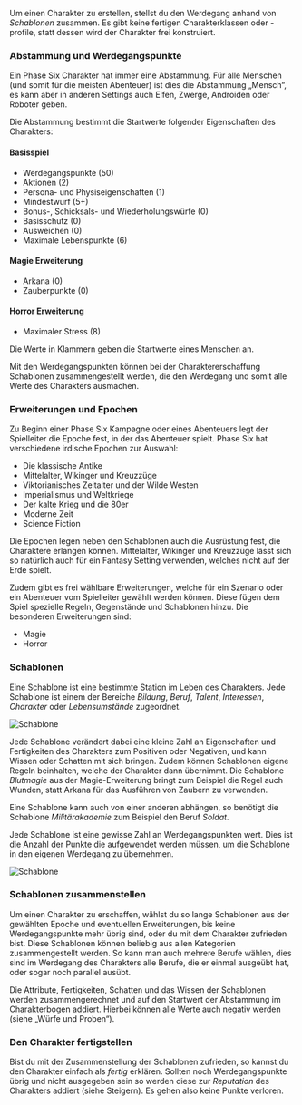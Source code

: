 Um einen Charakter zu erstellen, stellst du den Werdegang anhand von *Schablonen* zusammen. Es gibt keine fertigen Charakterklassen oder -profile, statt dessen wird der Charakter frei konstruiert.

### Abstammung und Werdegangspunkte

Ein Phase Six Charakter hat immer eine Abstammung. Für alle Menschen (und somit für die meisten Abenteuer) ist dies die Abstammung „Mensch“, es kann aber in anderen Settings auch Elfen, Zwerge, Androiden oder Roboter geben. 

Die Abstammung bestimmt die Startwerte folgender Eigenschaften des Charakters:

#### Basisspiel

* Werdegangspunkte (50)
* Aktionen (2)
* Persona- und Physiseigenschaften (1)
* Mindestwurf (5+)
* Bonus-, Schicksals- und Wiederholungswürfe (0)
* Basisschutz (0)
* Ausweichen (0)
* Maximale Lebenspunkte (6)

#### Magie Erweiterung

* Arkana (0)
* Zauberpunkte (0)

#### Horror Erweiterung

* Maximaler Stress (8)

Die Werte in Klammern geben die Startwerte eines Menschen an.

Mit den Werdegangspunkten können bei der Charaktererschaffung Schablonen zusammengestellt werden, die den Werdegang und somit alle Werte des Charakters ausmachen.

### Erweiterungen und Epochen

Zu Beginn einer Phase Six Kampagne oder eines Abenteuers legt der Spielleiter die Epoche fest, in der das Abenteuer spielt. Phase Six hat verschiedene irdische Epochen zur Auswahl:

* Die klassische Antike
* Mittelalter, Wikinger und Kreuzzüge
* Viktorianisches Zeitalter und der Wilde Westen
* Imperialismus und Weltkriege
* Der kalte Krieg und die 80er
* Moderne Zeit
* Science Fiction

Die Epochen legen neben den Schablonen auch die Ausrüstung fest, die Charaktere erlangen können. Mittelalter, Wikinger und Kreuzzüge lässt sich so natürlich auch für ein Fantasy Setting verwenden, welches nicht auf der Erde spielt.

Zudem gibt es frei wählbare Erweiterungen, welche für ein Szenario oder ein Abenteuer vom Spielleiter gewählt werden können. Diese fügen dem Spiel spezielle Regeln, Gegenstände und Schablonen hinzu. Die besonderen Erweiterungen sind:

* Magie
* Horror

### Schablonen

Eine Schablone ist eine bestimmte Station im Leben des Charakters. Jede Schablone ist einem der Bereiche *Bildung*, *Beruf*, *Talent*, *Interessen*, *Charakter* oder *Lebensumstände* zugeordnet. 

![Schablone](img/template.png "Schablone")

Jede Schablone verändert dabei eine kleine Zahl an Eigenschaften und Fertigkeiten des Charakters zum Positiven oder Negativen, und kann Wissen oder Schatten mit sich bringen. Zudem können Schablonen eigene Regeln beinhalten, welche der Charakter dann übernimmt. Die 
Schablone *Blutmagie* aus der Magie-Erweiterung bringt zum Beispiel die Regel auch Wunden, statt Arkana für das Ausführen von Zaubern zu verwenden. 

Eine Schablone kann auch von einer anderen abhängen, so benötigt die Schablone *Militärakademie* zum Beispiel den Beruf *Soldat*.

Jede Schablone ist eine gewisse Zahl an Werdegangspunkten wert. Dies ist die Anzahl der Punkte die aufgewendet werden müssen, um die Schablone in den eigenen Werdegang zu übernehmen. 

![Schablone](img/template1.png "Schablone")

### Schablonen zusammenstellen

Um einen Charakter zu erschaffen, wählst du so lange Schablonen aus der gewählten Epoche und eventuellen Erweiterungen, bis keine Werdegangspunkte mehr übrig sind, oder du mit dem Charakter zufrieden bist. Diese Schablonen können beliebig aus allen Kategorien zusammengestellt werden. So kann man auch mehrere Berufe wählen, dies sind im Werdegang des Charakters alle Berufe, die er einmal ausgeübt hat, oder sogar noch parallel ausübt. 

Die Attribute, Fertigkeiten, Schatten und das Wissen der Schablonen werden zusammengerechnet und auf den Startwert der Abstammung im Charakterbogen addiert. Hierbei können alle Werte auch negativ werden (siehe „Würfe und Proben“).

### Den Charakter fertigstellen

Bist du mit der Zusammenstellung der Schablonen zufrieden, so kannst du den Charakter einfach als *fertig* erklären. Sollten noch Werdegangspunkte übrig und nicht ausgegeben sein so werden diese zur *Reputation* des Charakters addiert (siehe Steigern). Es gehen also keine Punkte verloren.
